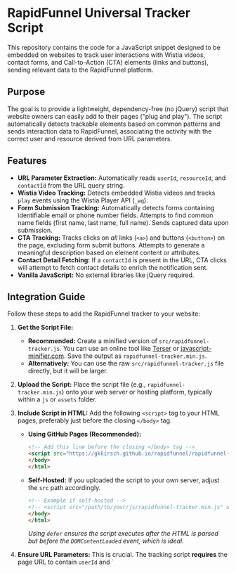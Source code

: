 # RapidFunnel Universal Tracker Script

This repository contains the code for a JavaScript snippet designed to be embedded on websites to track user interactions with Wistia videos, contact forms, and Call-to-Action (CTA) elements (links and buttons), sending relevant data to the RapidFunnel platform.

## Purpose

The goal is to provide a lightweight, dependency-free (no jQuery) script that website owners can easily add to their pages ("plug and play"). The script automatically detects trackable elements based on common patterns and sends interaction data to RapidFunnel, associating the activity with the correct user and resource derived from URL parameters.

## Features

- **URL Parameter Extraction:** Automatically reads `userId`, `resourceId`, and `contactId` from the URL query string.
- **Wistia Video Tracking:** Detects embedded Wistia videos and tracks `play` events using the Wistia Player API (`_wq`).
- **Form Submission Tracking:** Automatically detects forms containing identifiable email or phone number fields. Attempts to find common name fields (first name, last name, full name). Sends captured data upon submission.
- **CTA Tracking:** Tracks clicks on _all_ links (`<a>`) and buttons (`<button>`) on the page, excluding form submit buttons. Attempts to generate a meaningful description based on element content or attributes.
- **Contact Detail Fetching:** If a `contactId` is present in the URL, CTA clicks will attempt to fetch contact details to enrich the notification sent.
- **Vanilla JavaScript:** No external libraries like jQuery required.

## Integration Guide

Follow these steps to add the RapidFunnel tracker to your website:

1.  **Get the Script File:**

    - **Recommended:** Create a minified version of `src/rapidfunnel-tracker.js`. You can use an online tool like [Terser](https://try.terser.org/) or [javascript-minifier.com](https://javascript-minifier.com/). Save the output as `rapidfunnel-tracker.min.js`.
    - **Alternatively:** You can use the raw `src/rapidfunnel-tracker.js` file directly, but it will be larger.

2.  **Upload the Script:** Place the script file (e.g., `rapidfunnel-tracker.min.js`) onto your web server or hosting platform, typically within a `js` or `assets` folder.

3.  **Include Script in HTML:** Add the following `<script>` tag to your HTML pages, preferably just before the closing `</body>` tag.

    - **Using GitHub Pages (Recommended):**
      ```html
      <!-- Add this line before the closing </body> tag -->
      <script src="https://gkkirsch.github.io/rapidfunnel/rapidfunnel-tracker.min.js" defer></script>
      </body>
      </html>
      ```
    - **Self-Hosted:** If you uploaded the script to your own server, adjust the `src` path accordingly.
      ```html
      <!-- Example if self-hosted -->
      <!-- <script src="/path/to/your/js/rapidfunnel-tracker.min.js" defer></script> -->
      </body>
      </html>
      ```
      _Using `defer` ensures the script executes after the HTML is parsed but before the `DOMContentLoaded` event, which is ideal._

4.  **Ensure URL Parameters:** This is crucial. The tracking script **requires** the page URL to contain `userId` and `
